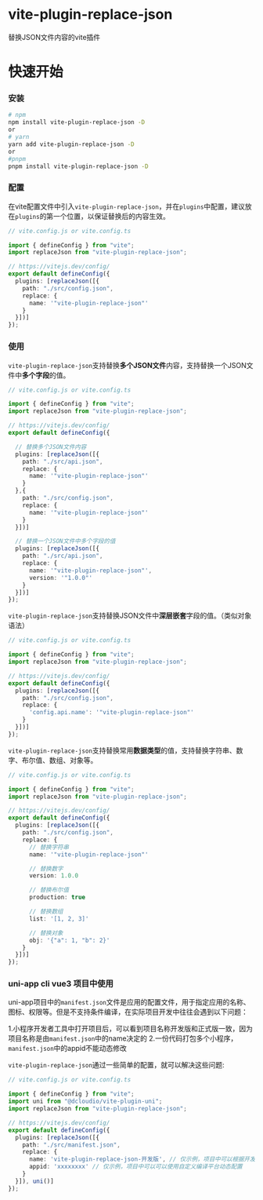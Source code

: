 # vite-plugin-replace-json

替换JSON文件内容的vite插件
# 快速开始
### 安装
```bash
# npm
npm install vite-plugin-replace-json -D
or
# yarn
yarn add vite-plugin-replace-json -D
or
#pnpm
pnpm install vite-plugin-replace-json -D
```

### 配置
在vite配置文件中引入`vite-plugin-replace-json`，并在`plugins`中配置，建议放在`plugins`的第一个位置，以保证替换后的内容生效。
```typescript
// vite.config.js or vite.config.ts

import { defineConfig } from "vite";
import replaceJson from "vite-plugin-replace-json";

// https://vitejs.dev/config/
export default defineConfig({
  plugins: [replaceJson([{
    path: "./src/config.json",
    replace: {
      name: '"vite-plugin-replace-json"'
    }
  }])]
});
```

### 使用
`vite-plugin-replace-json`支持替换**多个JSON文件**内容，支持替换一个JSON文件中**多个字段**的值。
```typescript
// vite.config.js or vite.config.ts

import { defineConfig } from "vite";
import replaceJson from "vite-plugin-replace-json";

// https://vitejs.dev/config/
export default defineConfig({

  // 替换多个JSON文件内容
  plugins: [replaceJson([{
    path: "./src/api.json",
    replace: {
      name: '"vite-plugin-replace-json"'
    }
  },{
    path: "./src/config.json",
    replace: {
      name: '"vite-plugin-replace-json"'
    }
  }])]

  // 替换一个JSON文件中多个字段的值
  plugins: [replaceJson([{
    path: "./src/api.json",
    replace: {
      name: '"vite-plugin-replace-json"',
      version: '"1.0.0"'
    }
  }])]
});
```

`vite-plugin-replace-json`支持替换JSON文件中**深层嵌套**字段的值。（类似对象语法）
```typescript
// vite.config.js or vite.config.ts

import { defineConfig } from "vite";
import replaceJson from "vite-plugin-replace-json";

// https://vitejs.dev/config/
export default defineConfig({
  plugins: [replaceJson([{
    path: "./src/config.json",
    replace: {
      'config.api.name': '"vite-plugin-replace-json"'
    }
  }])]
});
```

`vite-plugin-replace-json`支持替换常用**数据类型**的值，支持替换字符串、数字、布尔值、数组、对象等。
```typescript
// vite.config.js or vite.config.ts

import { defineConfig } from "vite";
import replaceJson from "vite-plugin-replace-json";

// https://vitejs.dev/config/
export default defineConfig({
  plugins: [replaceJson([{
    path: "./src/config.json",
    replace: {
      // 替换字符串
      name: '"vite-plugin-replace-json"'

      // 替换数字
      version: 1.0.0

      // 替换布尔值
      production: true

      // 替换数组
      list: '[1, 2, 3]'

      // 替换对象
      obj: '{"a": 1, "b": 2}'
    }
  }])]
});
```

### uni-app cli vue3 项目中使用
uni-app项目中的`manifest.json`文件是应用的配置文件，用于指定应用的名称、图标、权限等。但是不支持条件编译，在实际项目开发中往往会遇到以下问题：

1.小程序开发者工具中打开项目后，可以看到项目名称开发版和正式版一致，因为项目名称是由`manifest.json`中的name决定的
2.一份代码打包多个小程序，`manifest.json`中的appid不能动态修改

`vite-plugin-replace-json`通过一些简单的配置，就可以解决这些问题:
```typescript
// vite.config.js or vite.config.ts

import { defineConfig } from "vite";
import uni from "@dcloudio/vite-plugin-uni";
import replaceJson from "vite-plugin-replace-json";

// https://vitejs.dev/config/
export default defineConfig({
  plugins: [replaceJson([{
    path: "./src/manifest.json",
    replace: {
      name: 'vite-plugin-replace-json-开发版', // 仅示例，项目中可以根据开发环境动态替换
      appid: 'xxxxxxxx' // 仅示例，项目中可以可以使用自定义编译平台动态配置
    }
  }]), uni()]
});
```